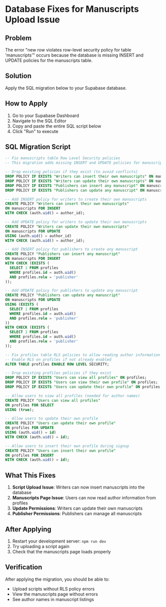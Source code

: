 # Database Fixes for Manuscripts Upload Issue

## Problem
The error "new row violates row-level security policy for table 'manuscripts'" occurs because the database is missing INSERT and UPDATE policies for the manuscripts table.

## Solution
Apply the SQL migration below to your Supabase database.

## How to Apply

1. Go to your Supabase Dashboard
2. Navigate to the SQL Editor
3. Copy and paste the entire SQL script below
4. Click "Run" to execute

## SQL Migration Script

```sql
-- Fix manuscripts table Row Level Security policies
-- This migration adds missing INSERT and UPDATE policies for manuscripts

-- Drop existing policies if they exist (to avoid conflicts)
DROP POLICY IF EXISTS "Writers can insert their own manuscripts" ON manuscripts;
DROP POLICY IF EXISTS "Writers can update their own manuscripts" ON manuscripts;
DROP POLICY IF EXISTS "Publishers can insert any manuscript" ON manuscripts;
DROP POLICY IF EXISTS "Publishers can update any manuscript" ON manuscripts;

-- Add INSERT policy for writers to create their own manuscripts
CREATE POLICY "Writers can insert their own manuscripts" 
ON manuscripts FOR INSERT 
WITH CHECK (auth.uid() = author_id);

-- Add UPDATE policy for writers to update their own manuscripts
CREATE POLICY "Writers can update their own manuscripts" 
ON manuscripts FOR UPDATE 
USING (auth.uid() = author_id)
WITH CHECK (auth.uid() = author_id);

-- Add INSERT policy for publishers to create any manuscript
CREATE POLICY "Publishers can insert any manuscript" 
ON manuscripts FOR INSERT 
WITH CHECK (EXISTS (
  SELECT 1 FROM profiles 
  WHERE profiles.id = auth.uid() 
  AND profiles.role = 'publisher'
));

-- Add UPDATE policy for publishers to update any manuscript
CREATE POLICY "Publishers can update any manuscript" 
ON manuscripts FOR UPDATE 
USING (EXISTS (
  SELECT 1 FROM profiles 
  WHERE profiles.id = auth.uid() 
  AND profiles.role = 'publisher'
))
WITH CHECK (EXISTS (
  SELECT 1 FROM profiles 
  WHERE profiles.id = auth.uid() 
  AND profiles.role = 'publisher'
));

-- Fix profiles table RLS policies to allow reading author information
-- Enable RLS on profiles if not already enabled
ALTER TABLE profiles ENABLE ROW LEVEL SECURITY;

-- Drop existing profiles policies if they exist
DROP POLICY IF EXISTS "Users can view all profiles" ON profiles;
DROP POLICY IF EXISTS "Users can view their own profile" ON profiles;
DROP POLICY IF EXISTS "Users can update their own profile" ON profiles;

-- Allow users to view all profiles (needed for author names)
CREATE POLICY "Users can view all profiles" 
ON profiles FOR SELECT 
USING (true);

-- Allow users to update their own profile
CREATE POLICY "Users can update their own profile" 
ON profiles FOR UPDATE 
USING (auth.uid() = id)
WITH CHECK (auth.uid() = id);

-- Allow users to insert their own profile during signup
CREATE POLICY "Users can insert their own profile" 
ON profiles FOR INSERT 
WITH CHECK (auth.uid() = id);
```

## What This Fixes

1. **Script Upload Issue**: Writers can now insert manuscripts into the database
2. **Manuscripts Page Issue**: Users can now read author information from profiles
3. **Update Permissions**: Writers can update their own manuscripts
4. **Publisher Permissions**: Publishers can manage all manuscripts

## After Applying

1. Restart your development server: `npm run dev`
2. Try uploading a script again
3. Check that the manuscripts page loads properly

## Verification

After applying the migration, you should be able to:
- Upload scripts without RLS policy errors
- View the manuscripts page without errors
- See author names in manuscript listings 
